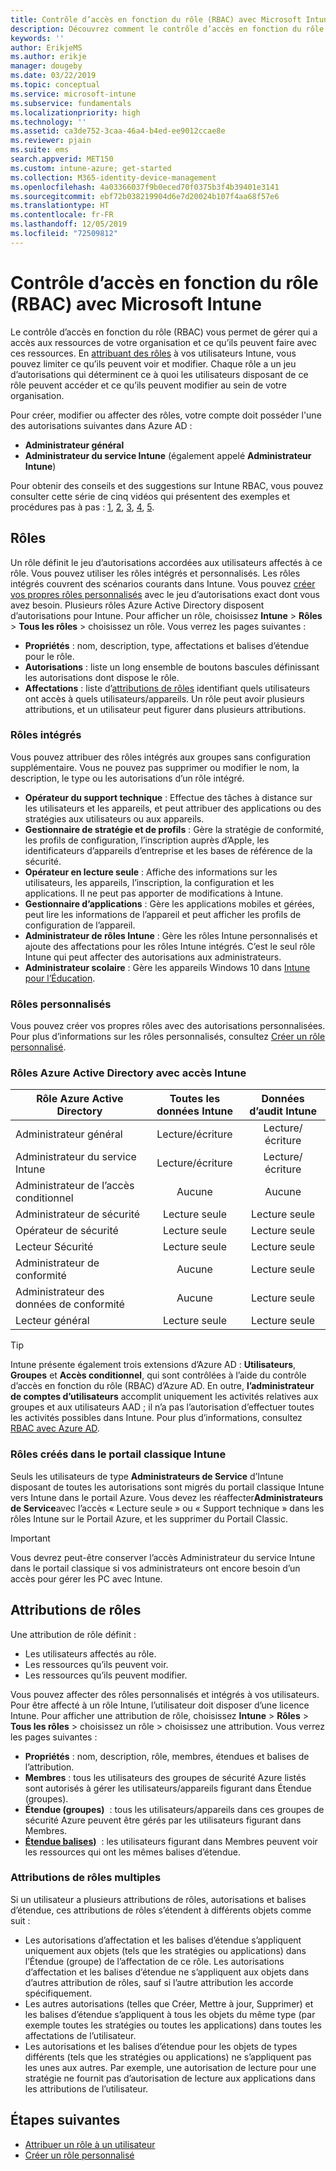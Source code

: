 ```yaml
---
title: Contrôle d’accès en fonction du rôle (RBAC) avec Microsoft Intune
description: Découvrez comment le contrôle d’accès en fonction du rôle (RBAC) vous permet de contrôler qui peut exécuter des actions et apporter des modifications dans Microsoft Intune.
keywords: ''
author: ErikjeMS
ms.author: erikje
manager: dougeby
ms.date: 03/22/2019
ms.topic: conceptual
ms.service: microsoft-intune
ms.subservice: fundamentals
ms.localizationpriority: high
ms.technology: ''
ms.assetid: ca3de752-3caa-46a4-b4ed-ee9012ccae8e
ms.reviewer: pjain
ms.suite: ems
search.appverid: MET150
ms.custom: intune-azure; get-started
ms.collection: M365-identity-device-management
ms.openlocfilehash: 4a03366037f9b0eced70f0375b3f4b39401e3141
ms.sourcegitcommit: ebf72b038219904d6e7d20024b107f4aa68f57e6
ms.translationtype: HT
ms.contentlocale: fr-FR
ms.lasthandoff: 12/05/2019
ms.locfileid: "72509812"
---
```

# <a name="role-based-access-control-rbac-with-microsoft-intune"></a>Contrôle d’accès en fonction du rôle (RBAC) avec Microsoft Intune

Le contrôle d’accès en fonction du rôle (RBAC) vous permet de gérer qui a accès aux ressources de votre organisation et ce qu’ils peuvent faire avec ces ressources.  En [attribuant des rôles](assign-role.md) à vos utilisateurs Intune, vous pouvez limiter ce qu’ils peuvent voir et modifier. Chaque rôle a un jeu d’autorisations qui déterminent ce à quoi les utilisateurs disposant de ce rôle peuvent accéder et ce qu’ils peuvent modifier au sein de votre organisation.

Pour créer, modifier ou affecter des rôles, votre compte doit posséder l'une des autorisations suivantes dans Azure AD :
- **Administrateur général**
- **Administrateur du service Intune** (également appelé **Administrateur Intune**)

Pour obtenir des conseils et des suggestions sur Intune RBAC, vous pouvez consulter cette série de cinq vidéos qui présentent des exemples et procédures pas à pas : [1](https://www.youtube.com/watch?v=5deXLMLcnKY), [2](https://www.youtube.com/watch?v=38dnMBLuxbQ), [3](https://www.youtube.com/watch?v=6vqg9cAkMbY), [4](https://www.youtube.com/watch?v=5yOLajFFMHE), [5](https://www.youtube.com/watch?v=P5DDvsSF4Wk).

## <a name="roles"></a>Rôles
Un rôle définit le jeu d’autorisations accordées aux utilisateurs affectés à ce rôle.
Vous pouvez utiliser les rôles intégrés et personnalisés. Les rôles intégrés couvrent des scénarios courants dans Intune. Vous pouvez [créer vos propres rôles personnalisés](create-custom-role.md) avec le jeu d’autorisations exact dont vous avez besoin. Plusieurs rôles Azure Active Directory disposent d’autorisations pour Intune.
Pour afficher un rôle, choisissez **Intune** > **Rôles** > **Tous les rôles** > choisissez un rôle. Vous verrez les pages suivantes :

- **Propriétés** : nom, description, type, affectations et balises d’étendue pour le rôle. 
- **Autorisations** : liste un long ensemble de boutons bascules définissant les autorisations dont dispose le rôle.
- **Affectations** : liste d’[attributions de rôles]( assign-role.md) identifiant quels utilisateurs ont accès à quels utilisateurs/appareils. Un rôle peut avoir plusieurs attributions, et un utilisateur peut figurer dans plusieurs attributions.

### <a name="built-in-roles"></a>Rôles intégrés
Vous pouvez attribuer des rôles intégrés aux groupes sans configuration supplémentaire. Vous ne pouvez pas supprimer ou modifier le nom, la description, le type ou les autorisations d’un rôle intégré.

- **Opérateur du support technique** : Effectue des tâches à distance sur les utilisateurs et les appareils, et peut attribuer des applications ou des stratégies aux utilisateurs ou aux appareils.
- **Gestionnaire de stratégie et de profils** : Gère la stratégie de conformité, les profils de configuration, l’inscription auprès d’Apple, les identificateurs d’appareils d’entreprise et les bases de référence de la sécurité.
- **Opérateur en lecture seule** : Affiche des informations sur les utilisateurs, les appareils, l’inscription, la configuration et les applications. Il ne peut pas apporter de modifications à Intune.
- **Gestionnaire d’applications** : Gère les applications mobiles et gérées, peut lire les informations de l’appareil et peut afficher les profils de configuration de l’appareil.
- **Administrateur de rôles Intune** : Gère les rôles Intune personnalisés et ajoute des affectations pour les rôles Intune intégrés. C’est le seul rôle Intune qui peut affecter des autorisations aux administrateurs.
- **Administrateur scolaire** : Gère les appareils Windows 10 dans [Intune pour l’Éducation](../introduction-intune-education.md).

### <a name="custom-roles"></a>Rôles personnalisés
Vous pouvez créer vos propres rôles avec des autorisations personnalisées. Pour plus d’informations sur les rôles personnalisés, consultez [Créer un rôle personnalisé](create-custom-role.md).

### <a name="azure-active-directory-roles-with-intune-access"></a>Rôles Azure Active Directory avec accès Intune
| Rôle Azure Active Directory | Toutes les données Intune | Données d’audit Intune |
| --- | :---: | :---: |
| Administrateur général | Lecture/écriture | Lecture/écriture |
| Administrateur du service Intune | Lecture/écriture | Lecture/écriture |
| Administrateur de l’accès conditionnel | Aucune | Aucune |
| Administrateur de sécurité | Lecture seule | Lecture seule |
| Opérateur de sécurité | Lecture seule | Lecture seule |
| Lecteur Sécurité | Lecture seule | Lecture seule |
| Administrateur de conformité | Aucune | Lecture seule |
| Administrateur des données de conformité | Aucune | Lecture seule |
| Lecteur général | Lecture seule | Lecture seule |

> [!TIP]
> Intune présente également trois extensions d’Azure AD : **Utilisateurs**, **Groupes** et **Accès conditionnel**, qui sont contrôlées à l’aide du contrôle d’accès en fonction du rôle (RBAC) d’Azure AD. En outre, **l’administrateur de comptes d’utilisateurs** accomplit uniquement les activités relatives aux groupes et aux utilisateurs AAD ; il n’a pas l’autorisation d’effectuer toutes les activités possibles dans Intune. Pour plus d’informations, consultez [RBAC avec Azure AD](https://docs.microsoft.com/azure/active-directory/active-directory-assign-admin-roles).
### <a name="roles-created-in-the-intune-classic-portal"></a>Rôles créés dans le portail classique Intune
Seuls les utilisateurs de type **Administrateurs de Service** d’Intune disposant de toutes les autorisations sont migrés du portail classique Intune vers Intune dans le portail Azure. Vous devez les réaffecter**Administrateurs de Service**avec l’accès « Lecture seule » ou « Support technique » dans les rôles Intune sur le Portail Azure, et les supprimer du Portail Classic.
> [!IMPORTANT]
> Vous devrez peut-être conserver l’accès Administrateur du service Intune dans le portail classique si vos administrateurs ont encore besoin d’un accès pour gérer les PC avec Intune.

## <a name="role-assignments"></a>Attributions de rôles
Une attribution de rôle définit :

- Les utilisateurs affectés au rôle.
- Les ressources qu’ils peuvent voir.
- Les ressources qu’ils peuvent modifier.

Vous pouvez affecter des rôles personnalisés et intégrés à vos utilisateurs. Pour être affecté à un rôle Intune, l’utilisateur doit disposer d’une licence Intune.
Pour afficher une attribution de rôle, choisissez **Intune** > **Rôles** > **Tous les rôles** > choisissez un rôle > choisissez une attribution. Vous verrez les pages suivantes :

- **Propriétés** : nom, description, rôle, membres, étendues et balises de l’attribution.
- **Membres** : tous les utilisateurs des groupes de sécurité Azure listés sont autorisés à gérer les utilisateurs/appareils figurant dans Étendue (groupes).
- **Étendue (groupes)**  : tous les utilisateurs/appareils dans ces groupes de sécurité Azure peuvent être gérés par les utilisateurs figurant dans Membres.
- **[Étendue balises)](scope-tags.md)**  : les utilisateurs figurant dans Membres peuvent voir les ressources qui ont les mêmes balises d’étendue.

### <a name="multiple-role-assignments"></a>Attributions de rôles multiples
Si un utilisateur a plusieurs attributions de rôles, autorisations et balises d’étendue, ces attributions de rôles s’étendent à différents objets comme suit :

- Les autorisations d’affectation et les balises d’étendue s’appliquent uniquement aux objets (tels que les stratégies ou applications) dans l’Étendue (groupe) de l’affectation de ce rôle. Les autorisations d’affectation et les balises d’étendue ne s’appliquent aux objets dans d’autres attribution de rôles, sauf si l’autre attribution les accorde spécifiquement.
- Les autres autorisations (telles que Créer, Mettre à jour, Supprimer) et les balises d’étendue s’appliquent à tous les objets du même type (par exemple toutes les stratégies ou toutes les applications) dans toutes les affectations de l’utilisateur.
- Les autorisations et les balises d’étendue pour les objets de types différents (tels que les stratégies ou applications) ne s’appliquent pas les unes aux autres. Par exemple, une autorisation de lecture pour une stratégie ne fournit pas d’autorisation de lecture aux applications dans les attributions de l’utilisateur.

## <a name="next-steps"></a>Étapes suivantes
- [Attribuer un rôle à un utilisateur](assign-role.md)
- [Créer un rôle personnalisé](create-custom-role.md)
